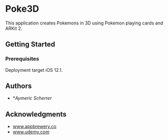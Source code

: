 # Poke3D

This application creates Pokemons in 3D using Pokemon playing cards and ARKit 2.

## Getting Started

### Prerequisites
Deployment target iOS 12.1.

## Authors

* **Aymeric Scherrer*

## Acknowledgments

* www.appbrewery.co
* www.udemy.com

